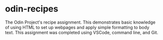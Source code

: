 # odin-recipes

The Odin Project's recipe assignment. This demonstrates basic knowledge of using HTML to set up webpages and apply simple formatting to body text. This assignment was completed using VSCode, command line, and Git.